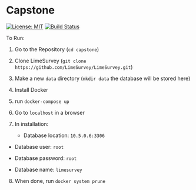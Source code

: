 # Capstone
[![License: MIT](https://img.shields.io/badge/License-MIT-lightgrey.svg)](https://opensource.org/licenses/MIT) [![Build Status](https://travis-ci.com/stansmall/capstone.svg?branch=master)](https://travis-ci.com/stansmall/capstone)


To Run:

1. Go to the Repository (`cd capstone`)
2. Clone LimeSurvey (`git clone https://github.com/LimeSurvey/LimeSurvey.git`)
3. Make a new `data` directory (`mkdir data` the database will be stored here)
5. Install Docker
5. run `docker-compose up`
6. Go to `localhost` in a browser
7. In installation:

   * Database location: `10.5.0.6:3306`
  
  * Database user: `root`
  
  * Database password: `root`
  
  * Database name: `limesurvey` 

8. When done, run `docker system prune`
  


